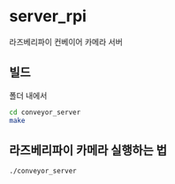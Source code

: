 # server_rpi
라즈베리파이 컨베이어 카메라 서버

## 빌드
폴더 내에서 
```bash
cd conveyor_server
make
```

## 라즈베리파이 카메라 실행하는 법

```bash
./conveyor_server
```